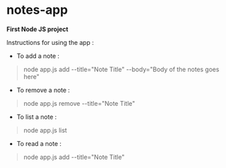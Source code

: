 # notes-app
**First Node JS project**

Instructions for using the app :
  - To add a note :
  > node app.js add --title="Note Title" --body="Body of the notes goes here"
  
  - To remove a note :
  > node app.js remove --title="Note Title"
  
  - To list a note :
  > node app.js list
  
  - To read a note :
  > node app.js add --title="Note Title"
